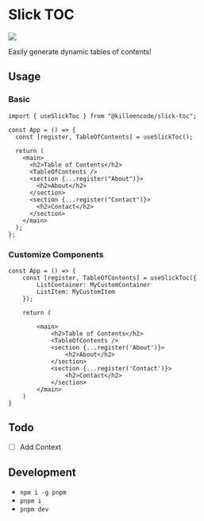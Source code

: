 # Slick TOC
<a href="https://codeclimate.com/github/KilleenCode/slick-toc/maintainability"><img src="https://api.codeclimate.com/v1/badges/182926eed34a70948fcd/maintainability" /></a>

Easily generate dynamic tables of contents!

## Usage

### Basic

```tsx
import { useSlickToc } from "@killeencode/slick-toc";

const App = () => {
  const [register, TableOfContents] = useSlickToc();

  return (
    <main>
      <h2>Table of Contents</h2>
      <TableOfContents />
      <section {...register("About")}>
        <h2>About</h2>
      </section>
      <section {...register("Contact")}>
        <h2>Contact</h2>
      </section>
    </main>
  );
};
```

### Customize Components

```tsx
const App = () => {
    const [register, TableOfContents] = useSlickToc({
        ListContainer: MyCustomContainer
        ListItem: MyCustomItem
    });

    return (

        <main>
            <h2>Table of Contents</h2>
            <TableOfContents />
            <section {...register('About')}>
                <h2>About</h2>
            </section>
            <section {...register('Contact')}>
                <h2>Contact</h2>
            </section>
        </main>
    )
}
```

## Todo

- [ ] Add Context

## Development

- `npm i -g pnpm`
- `pnpm i`
- `pnpm dev`
